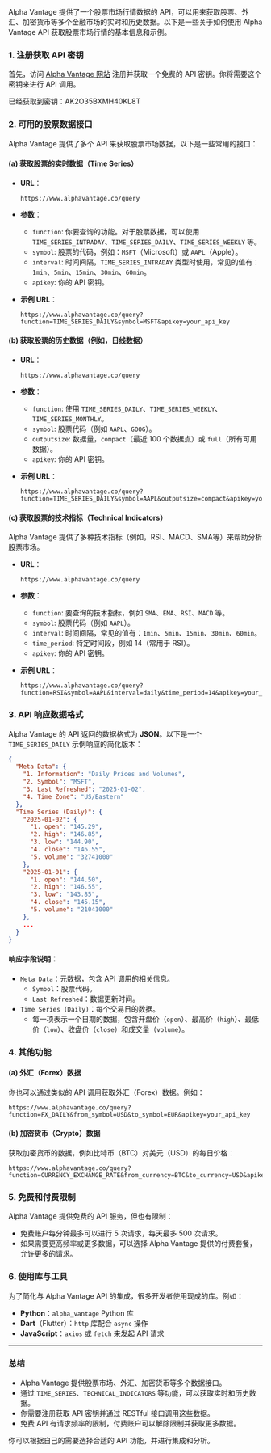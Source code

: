 Alpha Vantage 提供了一个股票市场行情数据的 API，可以用来获取股票、外汇、加密货币等多个金融市场的实时和历史数据。以下是一些关于如何使用 Alpha Vantage API 获取股票市场行情的基本信息和示例。

### **1. 注册获取 API 密钥**

首先，访问 [Alpha Vantage 网站](https://www.alphavantage.co/support/#api-key) 注册并获取一个免费的 API 密钥。你将需要这个密钥来进行 API 调用。

已经获取到密钥：AK2O35BXMH40KL8T

### **2. 可用的股票数据接口**

Alpha Vantage 提供了多个 API 来获取股票市场数据，以下是一些常用的接口：

#### **(a) 获取股票的实时数据（Time Series）**

- **URL**：

  ```
  https://www.alphavantage.co/query
  ```
- **参数**：

  - `function`: 你要查询的功能。对于股票数据，可以使用 `TIME_SERIES_INTRADAY`、`TIME_SERIES_DAILY`、`TIME_SERIES_WEEKLY` 等。
  - `symbol`: 股票的代码，例如：`MSFT`（Microsoft）或 `AAPL`（Apple）。
  - `interval`: 时间间隔，`TIME_SERIES_INTRADAY` 类型时使用，常见的值有：`1min`、`5min`、`15min`、`30min`、`60min`。
  - `apikey`: 你的 API 密钥。
- **示例 URL**：

  ```text
  https://www.alphavantage.co/query?function=TIME_SERIES_DAILY&symbol=MSFT&apikey=your_api_key
  ```

#### **(b) 获取股票的历史数据（例如，日线数据）**

- **URL**：

  ```
  https://www.alphavantage.co/query
  ```
- **参数**：

  - `function`: 使用 `TIME_SERIES_DAILY`、`TIME_SERIES_WEEKLY`、`TIME_SERIES_MONTHLY`。
  - `symbol`: 股票代码（例如 `AAPL`、`GOOG`）。
  - `outputsize`: 数据量，`compact`（最近 100 个数据点）或 `full`（所有可用数据）。
  - `apikey`: 你的 API 密钥。
- **示例 URL**：

  ```text
  https://www.alphavantage.co/query?function=TIME_SERIES_DAILY&symbol=AAPL&outputsize=compact&apikey=your_api_key
  ```

#### **(c) 获取股票的技术指标（Technical Indicators）**

Alpha Vantage 提供了多种技术指标（例如，RSI、MACD、SMA等）来帮助分析股票市场。

- **URL**：

  ```
  https://www.alphavantage.co/query
  ```
- **参数**：

  - `function`: 要查询的技术指标，例如 `SMA`、`EMA`、`RSI`、`MACD` 等。
  - `symbol`: 股票代码（例如 `AAPL`）。
  - `interval`: 时间间隔，常见的值有：`1min`、`5min`、`15min`、`30min`、`60min`。
  - `time_period`: 特定时间段，例如 14（常用于 RSI）。
  - `apikey`: 你的 API 密钥。
- **示例 URL**：

  ```text
  https://www.alphavantage.co/query?function=RSI&symbol=AAPL&interval=daily&time_period=14&apikey=your_api_key
  ```

### **3. API 响应数据格式**

Alpha Vantage 的 API 返回的数据格式为 **JSON**。以下是一个 `TIME_SERIES_DAILY` 示例响应的简化版本：

```json
{
  "Meta Data": {
    "1. Information": "Daily Prices and Volumes",
    "2. Symbol": "MSFT",
    "3. Last Refreshed": "2025-01-02",
    "4. Time Zone": "US/Eastern"
  },
  "Time Series (Daily)": {
    "2025-01-02": {
      "1. open": "145.29",
      "2. high": "146.85",
      "3. low": "144.90",
      "4. close": "146.55",
      "5. volume": "32741000"
    },
    "2025-01-01": {
      "1. open": "144.50",
      "2. high": "146.55",
      "3. low": "143.85",
      "4. close": "145.15",
      "5. volume": "21041000"
    },
    ...
  }
}
```

#### **响应字段说明**：

- `Meta Data`：元数据，包含 API 调用的相关信息。
  - `Symbol`：股票代码。
  - `Last Refreshed`：数据更新时间。
- `Time Series (Daily)`：每个交易日的数据。
  - 每一项表示一个日期的数据，包含开盘价（`open`）、最高价（`high`）、最低价（`low`）、收盘价（`close`）和成交量（`volume`）。

### **4. 其他功能**

#### **(a) 外汇（Forex）数据**

你也可以通过类似的 API 调用获取外汇（Forex）数据。例如：

```text
https://www.alphavantage.co/query?function=FX_DAILY&from_symbol=USD&to_symbol=EUR&apikey=your_api_key
```

#### **(b) 加密货币（Crypto）数据**

获取加密货币的数据，例如比特币（BTC）对美元（USD）的每日价格：

```text
https://www.alphavantage.co/query?function=CURRENCY_EXCHANGE_RATE&from_currency=BTC&to_currency=USD&apikey=your_api_key
```

### **5. 免费和付费限制**

Alpha Vantage 提供免费的 API 服务，但也有限制：

- 免费账户每分钟最多可以进行 5 次请求，每天最多 500 次请求。
- 如果需要更高频率或更多数据，可以选择 Alpha Vantage 提供的付费套餐，允许更多的请求。

### **6. 使用库与工具**

为了简化与 Alpha Vantage API 的集成，很多开发者使用现成的库。例如：

- **Python**：`alpha_vantage` Python 库
- **Dart**（Flutter）：`http` 库配合 `async` 操作
- **JavaScript**：`axios` 或 `fetch` 来发起 API 请求

---

### **总结**

- Alpha Vantage 提供股票市场、外汇、加密货币等多个数据接口。
- 通过 `TIME_SERIES`、`TECHNICAL_INDICATORS` 等功能，可以获取实时和历史数据。
- 你需要注册获取 API 密钥并通过 RESTful 接口调用这些数据。
- 免费 API 有请求频率的限制，付费账户可以解除限制并获取更多数据。

你可以根据自己的需要选择合适的 API 功能，并进行集成和分析。
